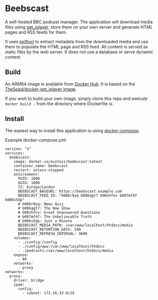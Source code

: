 # Beebscast

A self-hosted BBC podcast manager. The application will download media files using [get_iplayer](https://get-iplayer.github.io/get_iplayer/), store them on your own server and generate HTML pages and RSS feeds for them. 

It uses [exiftool](https://www.exiftool.org/) to extract metadata from the downloaded media and use them to populate the HTML page and RSS feed. All content is served as static files by the web server. It does not use a database or serve dynamic content.

## Build

An ARM64 image is available from [Docker Hub](https://hub.docker.com/r/austozi/beebscast). It is based on the [TheSpad/docker-get_iplayer image](https://github.com/TheSpad/docker-get_iplayer). 

If you wish to build your own image, simply clone this repo and execute `docker build .` from the directory where Dockerfile is.

## Install

The easiest way to install this application is using [docker-compose](https://docs.docker.com/compose/).

Example docker-compose.yml:

```
version: "3"
services:
  beebscast:
    image: docker.io/austozi/beebscast:latest
    container_name: beebscast
    restart: unless-stopped
    environment:
      PUID: 1000
      GUID: 1000
      TZ: Europe/London
      BEEBSCAST_BASEURL: https://beebscast.example.com
      BEEBSCAST_FEED_ID: "b006r9yq b006qgt7 b00vhfnv b007mf4f b006s5dp"
      # b006r9yq: News Quiz
      # b006qgt7: The Now Show
      # b00vhfnv: Great Unanswered Questions
      # b007mf4f: The Unbelievable Truth
      # b006s5dp: Just a Minute
      BEEBSCAST_MEDIA_PATH: /var/www/localhost/htdocs/media
      BEEBSCAST_RETENTION_DAYS: 180
      BEEBSCAST_REFRESH_INTERVAL: 3600
    volumes:
      - ./config:/config
      - ./config/www:/var/www/localhost/htdocs
      - ./podcasts:/var/www/localhost/htdocs/media
    expose:
      - 80
    networks:
      - proxy
networks:
  proxy:
    driver: bridge
    ipam:
      config:
        - subnet: 172.16.33.0/29
```
